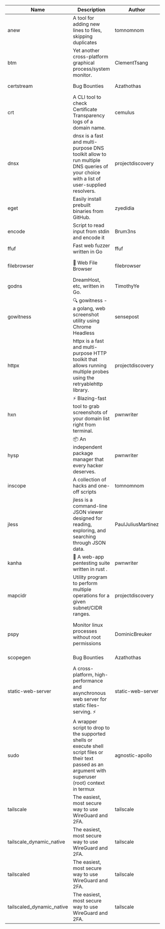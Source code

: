 | Name | Description | Author | Repository | Stars | Version | Updated | Size | SHA256SUM | B3SUM | Source | Language | License |
| ---- | ----------- | ------ | ---------- | ----- | ------- | ------- | ---- | --- | ------ | --------|-------- | ------- |
| anew | A tool for adding new lines to files, skipping duplicates | tomnomnom | [https://github.com/tomnomnom/anew](https://github.com/tomnomnom/anew) | 1139 | v0.2 | 2022-03-15T21:57:53Z | 1.48 MB | 84bdedaa10c3efce0eba2867ed91a36b5b8f7b67c5a046cb30058c8dbdb23c2e | 9bec590d43628d5266464aa25a7640dca5d2dac1057fb51d59e2b9f48075eb79 | https://bin.ajam.dev/arm64_v8a_Android/anew | Go | MIT License |
| btm | Yet another cross-platform graphical process/system monitor. | ClementTsang | [https://github.com/ClementTsang/bottom](https://github.com/ClementTsang/bottom) | 8319 | 0.9.6 | 2023-08-27T01:43:44Z | 3.25 MB | ed7a169d216c00a9f0b0f6afb1c4e9864cc39c434027168440dc1f8c7cac369a | 52dc0e8e0058bf2dbf1334e67ee6eb10f8d63f76d91af97bdc2049d4a4a59e86 | https://bin.ajam.dev/arm64_v8a_Android/btm | Rust | MIT License |
| certstream |  Bug Bounties | Azathothas | [https://github.com/Azathothas/Arsenal](https://github.com/Azathothas/Arsenal) | 14 | null |  | 4.76 MB | bd7374f5851c268582fda6cf71b803d1bbf1bec07cd2b8917a3a5f75ad595903 | 4b498834d8cb30982f6b4e534c1baeff22319eebb707e42e433bd78718929de2 | https://bin.ajam.dev/arm64_v8a_Android/certstream | Shell | null |
| crt | A CLI tool to check Certificate Transparency logs of a domain name. | cemulus | [https://github.com/cemulus/crt](https://github.com/cemulus/crt) | 64 | v0.1.0 | 2022-03-08T21:41:54Z | 4.85 MB | e614f398a84a3cb966f98f7bd176292f9448f55e57ee7360ba89d590917693fc | 23741fcb1420b18de7cdb80d2db8d11537073f03028082b921fde8cf18b3ed91 | https://bin.ajam.dev/arm64_v8a_Android/crt | Go | Apache License 2.0 |
| dnsx | dnsx is a fast and multi-purpose DNS toolkit allow to run multiple DNS queries of your choice with a list of user-supplied resolvers. | projectdiscovery | [https://github.com/projectdiscovery/dnsx](https://github.com/projectdiscovery/dnsx) | 1841 | v1.1.6 | 2023-11-11T19:20:44Z | 26.22 MB | 31062e784086153911f2fb2e25679e45e3291bc188eaa454a6004b893942edc8 | 7cab5192c3c62a221e79af63c562a931c1735b5874380748ebc2dfddbe4925a6 | https://bin.ajam.dev/arm64_v8a_Android/dnsx | Go | MIT License |
| eget | Easily install prebuilt binaries from GitHub. | zyedidia | [https://github.com/zyedidia/eget](https://github.com/zyedidia/eget) | 679 | v1.3.3 | 2023-02-22T05:15:46Z | 6.8 MB | 064579563f838e24a322ac0dcd80f5cae6e1f2430543659ce33702d29b5b247d | 4a4c55ced74f1f0adb4337534fc47155f5f8d4ac2d65ae2aed6ede46b30347f5 | https://bin.ajam.dev/arm64_v8a_Android/eget | Go | MIT License |
| encode | Script to read input from stdin and encode it | Brum3ns | [https://github.com/Brum3ns/encode](https://github.com/Brum3ns/encode) | 18 | null |  | 2.61 MB | e3deb30fd04afbc32181e844b8ac343c6376677d575fc77481e5fbf8ba3b145f | f42d3d23b30966b22ce2f223417d36ba15cca7b5de9938061960587d10e293ac | https://bin.ajam.dev/arm64_v8a_Android/encode | Go | MIT License |
| ffuf | Fast web fuzzer written in Go | ffuf | [https://github.com/ffuf/ffuf](https://github.com/ffuf/ffuf) | 10867 | v2.1.0 | 2023-09-16T12:23:19Z | 8.58 MB | 78ba08cd30a180717eaae71106fd1a9e100b304ddfcf7d6ed995fdfd3eadbc27 | 4f2e4ceed44a027dda43c5f025b4114beb080dda52931767c98c842b8bbedd88 | https://bin.ajam.dev/arm64_v8a_Android/ffuf | Go | MIT License |
| filebrowser | 📂 Web File Browser | filebrowser | [https://github.com/filebrowser/filebrowser](https://github.com/filebrowser/filebrowser) | 22443 | v2.27.0 | 2024-01-02T14:38:37Z | 13.94 MB | a429cf09fba42eb03fc0eac6b63681906b73d5da745bdb863fac385a4b8ae18b | 4e2d5b01f7fe897b9da07bca31f4f8bb3d7f6cfa12aed0c97f3f62411dbcdd04 | https://bin.ajam.dev/arm64_v8a_Android/filebrowser | Go | Apache License 2.0 |
| godns |  DreamHost, etc, written in Go. | TimothyYe | [https://github.com/TimothyYe/godns](https://github.com/TimothyYe/godns) | 1395 | v3.0.6 | 2024-01-25T15:49:38Z | 12.38 MB | 4230e90b23fab7a16fbb1d730a5d1e46a7d363633730294956653a4464a978cd | 74615d85547efaa6550c34c504be87a976a85e99a065fb51f503dbe832b9acfa | https://bin.ajam.dev/arm64_v8a_Android/godns | Go | Apache License 2.0 |
| gowitness | 🔍 gowitness - a golang, web screenshot utility using Chrome Headless | sensepost | [https://github.com/sensepost/gowitness](https://github.com/sensepost/gowitness) | 2545 | 2.5.1 | 2023-10-29T11:11:30Z | 27.22 MB | 27e3edaeb0e3251ffe16018fc5dcca4846f4a29ef6c2600014e750d74037b980 | eb5f65f8ef445e1dc343f4cf9d7e2c1b1a9aa9773f95f0ed6c778639ceefd6ea | https://bin.ajam.dev/arm64_v8a_Android/gowitness | Go | GNU General Public License v3.0 |
| httpx | httpx is a fast and multi-purpose HTTP toolkit that allows running multiple probes using the retryablehttp library. | projectdiscovery | [https://github.com/projectdiscovery/httpx](https://github.com/projectdiscovery/httpx) | 6404 | v1.3.9 | 2024-01-24T11:17:45Z | 42.14 MB | 6d8c34ea544bfbb78390d414e4b1cd6e6fa9f0c5c4a7f50742623e9c7622cc62 | d3f540b82f5e201b54186f7cc1f58104501ec613ed08fd1a02518f75aca8e7ca | https://bin.ajam.dev/arm64_v8a_Android/httpx | Go | MIT License |
| hxn | ⚡ Blazing-fast tool to grab screenshots of your domain list right from terminal. | pwnwriter | [https://github.com/pwnwriter/haylxon](https://github.com/pwnwriter/haylxon) | 354 | v0.1.10 | 2024-01-09T15:11:15Z | 6.23 MB | 0b990b552c0ab389b5baf86b219b2ac0a1fc646544bf118900ba82b73de54414 | 398d802ca945da0b347d275c3cf34796ff44e71297f63bc61953a8c3ff107d09 | https://bin.ajam.dev/arm64_v8a_Android/hxn | Rust | MIT License |
| hysp | 📦 An independent package manager that every hacker deserves. | pwnwriter | [https://github.com/pwnwriter/hysp](https://github.com/pwnwriter/hysp) | 397 | v0.1.2 | 2023-12-13T15:03:18Z | 3.4 MB | db7508cd406424f70ae05d15ddd2d6b15d0d61f1c08472b8ddaf346eee9fd377 | de83f2d1b46a70d21daaeaf3980d8cc632a4f864c95bfb962581bf3d5d1a3338 | https://bin.ajam.dev/arm64_v8a_Android/hysp | Rust | MIT License |
| inscope | A collection of hacks and one-off scripts | tomnomnom | [https://github.com/tomnomnom/hacks](https://github.com/tomnomnom/hacks) | 1989 | null |  | 1.87 MB | 4f404ef91b41dd547a71aa681b2da0353e4b49e5127d1bd83db85077eed85443 | 7b78c364c442559f7ec83ec71e808d3c20558a2a7d74f0c95e150f5dae1f0e8f | https://bin.ajam.dev/arm64_v8a_Android/inscope | Go | null |
| jless | jless is a command-line JSON viewer designed for reading, exploring, and searching through JSON data. | PaulJuliusMartinez | [https://github.com/PaulJuliusMartinez/jless](https://github.com/PaulJuliusMartinez/jless) | 4326 | v0.9.0 | 2023-07-17T02:51:34Z | 1.83 MB | f95b2c666fcc770a829cc241b7ad2631bc41258d8afd9a9a0f5115635279098a | e54b6f5027f01876c0d6cff993c6e75a0be33eec0242601e2b969536ee99a627 | https://bin.ajam.dev/arm64_v8a_Android/jless | Rust | MIT License |
| kanha | 🦚 A web-app pentesting suite written in rust . | pwnwriter | [https://github.com/pwnwriter/kanha](https://github.com/pwnwriter/kanha) | 235 | v-v0.1.2 | 2023-10-17T16:42:52Z | 2.91 MB | e98b78edc697919a405311f1b4b317ffe0b6a6917eca32effa3c998529e29e4f | 16f9c9f6e31758be0255755f8066c843702e7c8a92383919b8760a116bfb5aff | https://bin.ajam.dev/arm64_v8a_Android/kanha | Rust | MIT License |
| mapcidr | Utility program to perform multiple operations for a given subnet/CIDR ranges. | projectdiscovery | [https://github.com/projectdiscovery/mapcidr](https://github.com/projectdiscovery/mapcidr) | 883 | v1.1.16 | 2023-11-23T07:59:56Z | 23.4 MB | 308221f81b9ced464a4f7658e3b214cbb44162b108344c9a7dadf874aa5d1ecc | 3afd150e259dfc28ae22eadb660601d3ae7a02c7c4c0c35043e607f74517879f | https://bin.ajam.dev/arm64_v8a_Android/mapcidr | Go | MIT License |
| pspy | Monitor linux processes without root permissions | DominicBreuker | [https://github.com/DominicBreuker/pspy](https://github.com/DominicBreuker/pspy) | 4345 | v1.2.1 | 2023-01-17T21:10:08Z | 3.65 MB | 3af1e2dcc897873f6512c790af3fe662b5a74b8d0c44a8ebeabb9a19d9ae5ca1 | 9a8b4ef66d2b38a43996d85ef8fb9f1ef6b11ec597c80e67b79dfe27500c6007 | https://bin.ajam.dev/arm64_v8a_Android/pspy | Go | GNU General Public License v3.0 |
| scopegen |  Bug Bounties | Azathothas | [https://github.com/Azathothas/Arsenal](https://github.com/Azathothas/Arsenal) | 14 | null |  | 1.61 MB | 0641447a74a596b7cb8044b3799fdd2bb32be627aeff45ccafabb68c3966c1bd | ff7f5c592387cd9350a46fb7b9b034caba4d7afeefe80bff70c293822439fa6f | https://bin.ajam.dev/arm64_v8a_Android/scopegen | Shell | null |
| static-web-server | A cross-platform, high-performance and asynchronous web server for static files-serving. ⚡ | static-web-server | [https://github.com/static-web-server/static-web-server](https://github.com/static-web-server/static-web-server) | 996 | v2.25.0 | 2024-01-23T00:03:19Z | 6.8 MB | c2f88a85c97bf9547466106633feee4c79378ee18624311b72798b235fff1237 | 10d6227ab1882bec3a376aaf5f63437a85ab1c915b5cfda7a7c55579ba8e6149 | https://bin.ajam.dev/arm64_v8a_Android/static-web-server | Rust | Apache License 2.0 |
| sudo | A wrapper script to drop to the supported shells or execute shell script files or their text passed as an argument with superuser (root) context in termux | agnostic-apollo | [https://github.com/agnostic-apollo/sudo](https://github.com/agnostic-apollo/sudo) | 65 | v0.2.0 | 2021-04-10T21:03:11Z | 250.38 kB | 9e56787b3ca489a9eb9e3a64f54944aa92c728d18576972ef7ef6bb10ca6462c | 261a7ec6cf5ed2fbc82f8128f2583eda7faeb8939b9e08143046f0b046e504ae | https://bin.ajam.dev/arm64_v8a_Android/sudo | Shell | MIT License |
| tailscale | The easiest, most secure way to use WireGuard and 2FA. | tailscale | [https://github.com/tailscale/tailscale](https://github.com/tailscale/tailscale) | 15172 | v1.58.2 | 2024-01-23T22:41:49Z | 10.92 MB | b4436d601a0a777d905590fcaf4eb55f45eb63a76e8459c513b0fa1d887b2a16 | ef80806ae45dd0d4f2bec4c59b202a4c9bd33e5c792b240a1a238c5e4364e1f1 | https://bin.ajam.dev/arm64_v8a_Android/tailscale | Go | BSD 3-Clause New or Revised License |
| tailscale_dynamic_native | The easiest, most secure way to use WireGuard and 2FA. | tailscale | [https://github.com/tailscale/tailscale](https://github.com/tailscale/tailscale) | 15172 | v1.58.2 | 2024-01-23T22:41:49Z | 11.28 MB | 6c12800ca41bf77b7af4abec1d25edfa09c6ce2af8fd8882ecbdc6dc419906ac | a1afcbe1f8707a92c7de9f3aae7812ac4430d23886d16a444d36365ef0be4941 | https://bin.ajam.dev/arm64_v8a_Android/tailscale_dynamic_native | Go | BSD 3-Clause New or Revised License |
| tailscaled | The easiest, most secure way to use WireGuard and 2FA. | tailscale | [https://github.com/tailscale/tailscale](https://github.com/tailscale/tailscale) | 15172 | v1.58.2 | 2024-01-23T22:41:49Z | 20.48 MB | 5504897030b405888ef389c97a4079d2b3fa869f6ed97132d62c5229a6f126f9 | 08d5aab8a7e544017f5581a5850eb34c6286fc6eba67f60382ea5b70fc261afc | https://bin.ajam.dev/arm64_v8a_Android/tailscaled | Go | BSD 3-Clause New or Revised License |
| tailscaled_dynamic_native | The easiest, most secure way to use WireGuard and 2FA. | tailscale | [https://github.com/tailscale/tailscale](https://github.com/tailscale/tailscale) | 15172 | v1.58.2 | 2024-01-23T22:41:49Z | 21.67 MB | c06d2452230a37bb3755189f05c1eab8d3d6de9917126bdaec94b6b06ef0dfa6 | 41279f0bf360e11f28b404999eb7e04b90a2ca7ab45ab4aa73383fa11b634b1b | https://bin.ajam.dev/arm64_v8a_Android/tailscaled_dynamic_native | Go | BSD 3-Clause New or Revised License |

